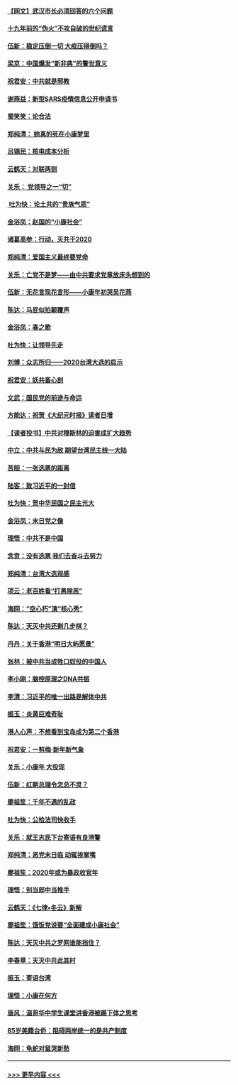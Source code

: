 #### [【网文】武汉市长必须回答的六个问题](../pages/nsc993/n11813848.md?t=01230755) 
#### [十九年前的“伪火”不攻自破的世纪谎言](../pages/nsc993/n11813238.md?t=01230755) 
#### [伍新：稳定压倒一切 大疫压得倒吗？](../pages/nsc993/n11812634.md?t=01230755) 
#### [梁京：中国爆发“新非典”的警世意义](../pages/nsc993/n11812554.md?t=01230755) 
#### [祝君安：中共就是邪教](../pages/nsc993/n11812431.md?t=01230755) 
#### [谢燕益：新型SARS疫情信息公开申请书](../pages/nsc993/n11808840.md?t=01230755) 
#### [蜀笑笑：论合法](../pages/nsc993/n11808064.md?t=01230755) 
#### [郑纯清： 她真的死在小康梦里](../pages/nsc993/n11806623.md?t=01230755) 
#### [吕锡民：核电成本分析](../pages/nsc993/n11806284.md?t=01230755) 
#### [云鹤天：对联两则](../pages/nsc993/n11805957.md?t=01230755) 
#### [关乐： 党领导之一“切”](../pages/nsc993/n11804505.md?t=01230755) 
#### [ 吐为快：论土共的“贵族气质”](../pages/nsc993/n11804490.md?t=01230755) 
#### [金浴凤：赵国的“小康社会”](../pages/nsc993/n11804452.md?t=01230755) 
#### [诸葛高参：行动，灭共于2020](../pages/nsc993/n11804120.md?t=01230755) 
#### [郑纯清：爱国主义最终要党命](../pages/nsc993/n11802197.md?t=01230755) 
#### [关乐：亡党不是梦——由中共要求党章放床头想到的](../pages/nsc993/n11802156.md?t=01230755) 
#### [伍新：无花言现花言形——小康年初哭吴花燕](../pages/nsc993/n11800044.md?t=01230755) 
#### [陈达：马屁似拍颠覆声](../pages/nsc993/n11800010.md?t=01230755) 
#### [金浴凤：春之歌](../pages/nsc993/n11797687.md?t=01230755) 
#### [吐为快：让领导先走](../pages/nsc993/n11797512.md?t=01230755) 
#### [刘博：众志所归——2020台湾大选的启示](../pages/nsc993/n11796878.md?t=01230755) 
#### [祝君安：妖共畜心剖](../pages/nsc993/n11794273.md?t=01230755) 
#### [文武：国民党的前途与命运](../pages/nsc993/n11794198.md?t=01230755) 
#### [方能达：祝贺《大纪元时报》读者日增](../pages/nsc993/n11793807.md?t=01230755) 
#### [【读者投书】中共对穆斯林的迫害成扩大趋势](../pages/nsc993/n11791371.md?t=01230755) 
#### [中立：中共与民为敌 期望台湾民主统一大陆](../pages/nsc993/n11790392.md?t=01230755) 
#### [苦胆：一张选票的距离](../pages/nsc993/n11788914.md?t=01230755) 
#### [陆客：致习近平的一封信](../pages/nsc993/n11788867.md?t=01230755) 
#### [吐为快：贺中华民国之民主光大](../pages/nsc993/n11788618.md?t=01230755) 
#### [金浴凤：末日党之像](../pages/nsc993/n11787475.md?t=01230755) 
#### [理悟：中共不是中国](../pages/nsc993/n11787463.md?t=01230755) 
#### [念贲：没有选票  我们去奋斗去努力](../pages/nsc993/n11787398.md?t=01230755) 
#### [郑纯清：台湾大选观感](../pages/nsc993/n11786210.md?t=01230755) 
#### [项云：老百姓看“打黑除恶”](../pages/nsc993/n11785398.md?t=01230755) 
#### [海网：“空心朽”演“核心秀”](../pages/nsc993/n11783874.md?t=01230755) 
#### [陈达：天灭中共还剩几步棋？](../pages/nsc993/n11783719.md?t=01230755) 
#### [丹丹：关于香港“明日大屿愿景”](../pages/nsc993/n11783273.md?t=01230755) 
#### [张林：被中共当成牲口奴役的中国人](../pages/nsc993/n11782397.md?t=01230755) 
#### [李小刚：脑控原理之DNA共振](../pages/nsc993/n11780962.md?t=01230755) 
#### [李清：习近平的唯一出路是解体中共](../pages/nsc993/n11780866.md?t=01230755) 
#### [振玉：炎黄巨难奇耻](../pages/nsc993/n11779632.md?t=01230755) 
#### [港人心声：不想看到宝岛成为第二个香港](../pages/nsc993/n11778817.md?t=01230755) 
#### [祝君安：一剪梅‧新年新气象](../pages/nsc993/n11776340.md?t=01230755) 
#### [关乐：小康年 大役现](../pages/nsc993/n11774213.md?t=01230755) 
#### [伍新：红朝总理令怎总不灵？](../pages/nsc993/n11770813.md?t=01230755) 
#### [廖祖笙：千年不遇的乱政](../pages/nsc993/n11770373.md?t=01230755) 
#### [吐为快：公检法司快收手](../pages/nsc993/n11770359.md?t=01230755) 
#### [关乐：就王志民下台寄语有良港警](../pages/nsc993/n11769903.md?t=01230755) 
#### [郑纯清：恶党末日临 动辄挨掌嘴](../pages/nsc993/n11769356.md?t=01230755) 
#### [廖祖笙：2020年或为暴政收官年](../pages/nsc993/n11768216.md?t=01230755) 
#### [理悟：别当郎中当推手](../pages/nsc993/n11768243.md?t=01230755) 
#### [云鹤天：《七律▪冬云》新解](../pages/nsc993/n11768204.md?t=01230755) 
#### [廖祖笙：饿饭党说要“全面建成小康社会”](../pages/nsc993/n11767482.md?t=01230755) 
#### [陈达：天灭中共之罗网谁能挡住？](../pages/nsc993/n11767465.md?t=01230755) 
#### [李春草：天灭中共此其时](../pages/nsc993/n11767452.md?t=01230755) 
#### [振玉：寄语台湾](../pages/nsc993/n11767432.md?t=01230755) 
#### [理悟：小康在何方](../pages/nsc993/n11767394.md?t=01230755) 
#### [唐风：温哥华中学生课堂讲香港被踢下体之思考](../pages/nsc993/n11766848.md?t=01230755) 
#### [85岁美籍台侨：阻碍两岸统一的是共产制度](../pages/nsc993/n11765043.md?t=01230755) 
#### [海网：龟蛇对鼠哭新愁](../pages/nsc993/n11764895.md?t=01230755) 

----
#### [ >>> 更早内容 <<< ](../indexes/nsc993-earlier.md)
